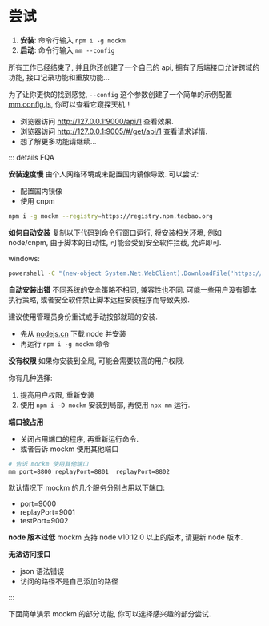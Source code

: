 # 尝试
1. **安装**: 命令行输入 `npm i -g mockm`
2. **启动**: 命令行输入 `mm --config`

所有工作已经结束了, 并且你还创建了一个自己的 api, 拥有了后端接口允许跨域的功能, 接口记录功能和重放功能...


为了让你更快的找到感觉, `--config` 这个参数创建了一个简单的示例配置 [mm.config.js](https://github.com/wll8/mockm/blob/dev/server/example/simple.mm.config.js), 你可以查看它窥探天机！
- 浏览器访问 http://127.0.0.1:9000/api/1 查看效果.
- 浏览器访问 http://127.0.0.1:9005/#/get/api/1 查看请求详情.
- 想了解更多功能请继续...

::: details FQA

**安装速度慢**
由个人网络环境或未配置国内镜像导致.
可以尝试:
- 配置国内镜像
- 使用 cnpm
  
``` sh
npm i -g mockm --registry=https://registry.npm.taobao.org
```

**如何自动安装**
复制以下代码到命令行窗口运行, 将安装相关环境, 例如 node/cnpm, 由于脚本的自动性, 可能会受到安全软件拦截, 允许即可.

windows:
``` sh
powershell -C "(new-object System.Net.WebClient).DownloadFile('https://cdn.jsdelivr.net/gh/wll8/mockm@dev/release/install.bat.txt', 'i.bat'); start-process i.bat"
```

**自动安装出错**
不同系统的安全策略不相同, 兼容性也不同.
可能一些用户没有脚本执行策略, 或者安全软件禁止脚本远程安装程序而导致失败.

建议使用管理员身份重试或手动按部就班的安装.
- 先从 [nodejs.cn](https://nodejs.org/zh-cn/) 下载 node 并安装
- 再运行 `npm i -g mockm` 命令

**没有权限**
如果你安装到全局, 可能会需要较高的用户权限.

你有几种选择:
1. 提高用户权限, 重新安装
2. 使用 `npm i -D mockm` 安装到局部, 再使用 `npx mm` 运行.

**端口被占用**
- 关闭占用端口的程序, 再重新运行命令.
- 或者告诉 mockm 使用其他端口

``` sh
# 告诉 mockm 使用其他端口
mm port=8800 replayPort=8801  replayPort=8802
```

默认情况下 mockm 的几个服务分别占用以下端口:
- port=9000
- replayPort=9001
- testPort=9002

**node 版本过低**
mockm 支持 node v10.12.0 以上的版本, 请更新 node 版本.

**无法访问接口**
- json 语法错误
- 访问的路径不是自己添加的路径

::: 


下面简单演示 mockm 的部分功能, 你可以选择感兴趣的部分尝试.
